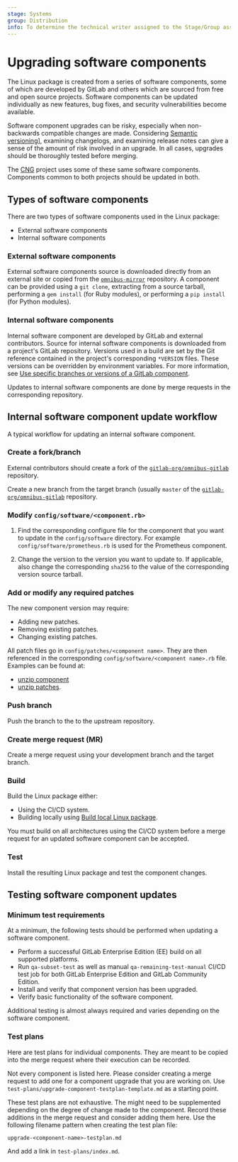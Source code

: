 ```yaml
---
stage: Systems
group: Distribution
info: To determine the technical writer assigned to the Stage/Group associated with this page, see https://about.gitlab.com/handbook/product/ux/technical-writing/#assignments
---
```


# Upgrading software components

The Linux package is created from a series of software components, some of which
are developed by GitLab and others which are sourced from free and open source
projects. Software components can be updated individually as new features, bug
fixes, and security vulnerabilities become available.

Software component upgrades can be risky, especially when non-backwards
compatible changes are made. Considering [Semantic versioning](https://semver.org/)], examining changelogs, and examining release
notes can give a sense of the amount of risk involved in an upgrade. In all
cases, upgrades should be thoroughly tested before merging.

The [CNG](https://gitlab.com/gitlab-org/build/CNG) project uses some of these
same software components. Components common to both projects should be updated
in both.

## Types of software components

There are two types of software components used in the Linux package:

- External software components
- Internal software components

### External software components

External software components source is downloaded directly from an external site
or copied from the
[`omnibus-mirror`](https://gitlab.com/gitlab-org/build/omnibus-mirror) repository.
A component can be provided using a `git clone`, extracting from a source
tarball, performing a `gem install` (for Ruby modules), or performing a `pip
install` (for Python modules).

### Internal software components

Internal software component are developed by GitLab and external contributors.
Source for internal software components is downloaded from a project's GitLab
repository. Versions used in a build are set by the Git reference contained in
the project's corresponding `*VERSION` files. These versions can be overridden
by environment variables. For more information, see
[Use specific branches or versions of a GitLab component](../build/team_member_docs.md#use-specific-branches-or-versions-of-a-gitlab-component).

Updates to internal software components are done by merge requests in the
corresponding repository.

## Internal software component update workflow

A typical workflow for updating an internal software component.

### Create a fork/branch

External contributors should create a fork of the
[`gitlab-org/omnibus-gitlab`](https://gitlab.com/gitlab-org/omnibus-gitlab) repository.

Create a new branch from the target branch (usually `master` of the
[`gitlab-org/omnibus-gitlab`](https://gitlab.com/gitlab-org/omnibus-gitlab) repository.

### Modify `config/software/<component.rb>`

1. Find the corresponding configure file for the component that you want to
 update in the `config/software` directory. For example
 `config/software/prometheus.rb` is used for the Prometheus component.

1. Change the version to the version you want to update to. If applicable, also
change the corresponding `sha256` to the value of the corresponding version
source tarball.

### Add or modify any required patches

The new component version may require:

- Adding new patches.
- Removing existing patches.
- Changing existing patches.

All patch files go in `config/patches/<component name>`. They are then
referenced in the corresponding `config/software/<component name>.rb` file.
Examples can be found at:

- [unzip component](https://gitlab.com/gitlab-org/omnibus-gitlab/-/blob/master/config/software/unzip.rb)
- [unzip patches](https://gitlab.com/gitlab-org/omnibus-gitlab/-/tree/master/config/patches/unzip).

### Push branch

Push the branch to the to the upstream repository.

### Create merge request (MR)

Create a merge request using your development branch and the target branch.

### Build

Build the Linux package either:

- Using the CI/CD system.
- Building locally using [Build local Linux package](../build/build_package.md).

You must build on all architectures using the CI/CD system before a merge
request for an updated software component can be accepted.

### Test

Install the resulting Linux package and test the component changes.

## Testing software component updates

### Minimum test requirements

At a minimum, the following tests should be performed when updating a software
component.

- Perform a successful GitLab Enterprise Edition (EE) build on all supported platforms.
- Run `qa-subset-test` as well as manual `qa-remaining-test-manual` CI/CD test job for both GitLab Enterprise Edition and GitLab Community Edition.
- Install and verify that component version has been upgraded.
- Verify basic functionality of the software component.

Additional testing is almost always required and varies depending on the
software component.

### Test plans

Here are test plans for individual components. They are meant to be copied into
the merge request where their execution can be recorded.

Not every component is listed here. Please consider creating a merge request to
add one for a component upgrade that you are working on. Use
`test-plans/upgrade-component-testplan-template.md` as a starting point.

These test plans are not exhaustive. The might need to be supplemented depending
on the degree of change made to the component. Record these additions in the
merge request and consider adding them here. Use the following filename pattern
when creating the test plan file:

```plaintext
upgrade-<component-name>-testplan.md
```

And add a link in `test-plans/index.md`.
